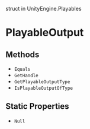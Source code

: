 struct in UnityEngine.Playables
# PlayableOutput

## Methods
- `Equals`
- `GetHandle`
- `GetPlayableOutputType`
- `IsPlayableOutputOfType`
## Static Properties
- `Null`
